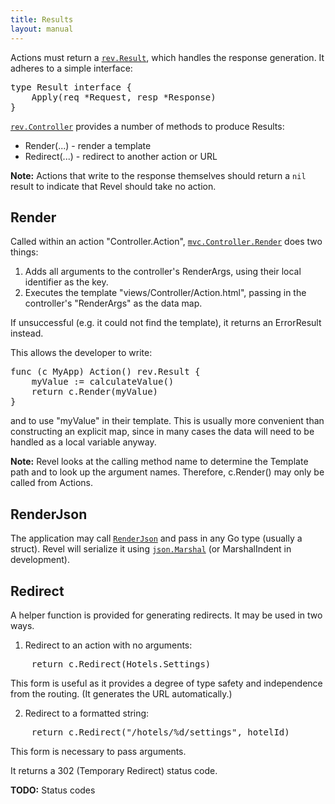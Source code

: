 ```yaml
---
title: Results
layout: manual
---
```


Actions must return a [`rev.Result`](../docs/godoc/results.html#Result), which
handles the response generation.  It adheres to a simple interface:

<pre class="prettyprint lang-go">
type Result interface {
	Apply(req *Request, resp *Response)
}
</pre>

[`rev.Controller`](../docs/godoc/mvc.html#Controller) provides a number of
methods to produce Results:
* Render(...) - render a template
* Redirect(...) - redirect to another action or URL

**Note:** Actions that write to the response themselves should return a `nil` result to
indicate that Revel should take no action.

## Render

Called within an action "Controller.Action",
[`mvc.Controller.Render`](../docs/godoc/mvc.html#Controller.Render) does two things:
1. Adds all arguments to the controller's RenderArgs, using their local identifier as the key.
2. Executes the template "views/Controller/Action.html", passing in the controller's "RenderArgs" as the data map.

If unsuccessful (e.g. it could not find the template), it returns an ErrorResult instead.

This allows the developer to write:

<pre class="prettyprint lang-go">
func (c MyApp) Action() rev.Result {
	myValue := calculateValue()
	return c.Render(myValue)
}
</pre>

and to use "myValue" in their template.  This is usually more convenient than
constructing an explicit map, since in many cases the data will need to be
handled as a local variable anyway.

**Note:** Revel looks at the calling method name to determine the Template
  path and to look up the argument names.  Therefore, c.Render() may only be
  called from Actions.


## RenderJson

The application may call
[`RenderJson`](../docs/godoc/mvc.html#Controller.RenderJson) and pass in any Go
type (usually a struct).  Revel will serialize it using
[`json.Marshal`](http://www.golang.org/pkg/encoding/json/#Marshal) (or
MarshalIndent in development).

## Redirect

A helper function is provided for generating redirects.  It may be used in two ways.

1. Redirect to an action with no arguments:
<pre class="prettyprint lang-go">
	return c.Redirect(Hotels.Settings)
</pre>
This form is useful as it provides a degree of type safety and independence from
the routing.  (It generates the URL automatically.)

2. Redirect to a formatted string:
<pre class="prettyprint lang-go">
	return c.Redirect("/hotels/%d/settings", hotelId)
</pre>
This form is necessary to pass arguments.

It returns a 302 (Temporary Redirect) status code.


**TODO:** Status codes
